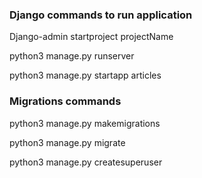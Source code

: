 ### Django commands to run application

Django-admin startproject projectName

python3 manage.py runserver

python3 manage.py startapp articles

### Migrations commands 

python3 manage.py makemigrations

python3 manage.py migrate 

python3 manage.py createsuperuser